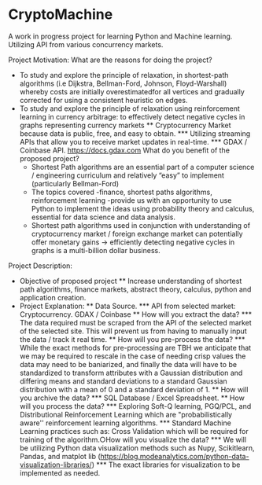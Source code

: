 # CryptoMachine
A work in progress project for learning Python and Machine learning. Utilizing API from various concurrency markets.  

Project Motivation:
What are the reasons for doing the project?
* To study and explore the principle of relaxation, in shortest-path algorithms (i.e Dijkstra, Bellman-Ford, Johnson, Floyd-Warshall)  whereby costs are initially overestimatedfor all vertices and gradually corrected for using a consistent heuristic on edges.
* To study and explore the principle of relaxation using reinforcement learning in currency arbitrage: to effectively detect negative cycles in graphs representing currency markets
    ** Cryptocurrency Market because data is public, free, and easy to obtain.
      *** Utilizing streaming APIs that allow you to receive market updates in real-time.
      *** GDAX / Coinbase API. https://docs.gdax.com
What do you benefit of the proposed project?
  * Shortest Path algorithms are an essential part of a computer science / engineering curriculum and relatively “easy” to implement (particularly Bellman-Ford)
  * The topics covered -finance, shortest paths algorithms, reinforcement learning -provide us with an opportunity to use Python to implement the ideas using probability theory and calculus,  essential for data science and data analysis.
  * Shortest path algorithms used in conjunction with understanding of cryptocurrency market / foreign exchange market can potentially offer monetary gains → efficiently detecting negative cycles in graphs is a multi-billion dollar business.
  
 Project Description:
 * Objective of proposed project
  ** Increase understanding of shortest path algorithms, finance markets, abstract theory, calculus, python and application creation. 
 * Project Explanation:
   ** Data Source. 
    *** API from selected market: Cryptocurrency. GDAX / Coinbase
   ** How will you extract the data?
    *** The data required must be scraped from the API of the selected market of the selected site. This will prevent us from having to manually input the data / track it real time. 
   ** How will you pre-process the data?
      *** While the exact methods for pre-processing are TBH we anticipate that we may be required to rescale in the case of needing crisp values the data may need to be baniarized, and finally the data will have to be standardized to transform attributes with a Gaussian distribution and differing means and standard deviations to a standard Gaussian distribution with a mean of 0 and a standard deviation of 1.
   ** How will you archive the data?
      *** SQL Database / Excel Spreadsheet. 
   ** How will you process the data?
      *** Exploring Soft-Q learning, PGQ/PCL, and Distributional Reinforcement Learning which are "probabilistically aware'' reinforcement learning algorithms.
      *** Standard Machine Learning practices such as: Cross Validation which will be required for training of the algorithm.○How will you visualize the data?
      *** We will be utilizing Python data visualization methods such as  Nupy, Scikitlearn, Pandas, and matplot lib (https://blog.modeanalytics.com/python-data-visualization-libraries/)
      *** The exact libraries for visualization to be implemented as needed. 

